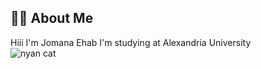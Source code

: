 ## 👩‍💻 About Me
Hiii I'm Jomana Ehab I'm studying at Alexandria University <br>
![nyan cat](https://github.com/jomanaehabb/jomanaehabb/assets/69699199/6c4ca94c-be27-4bdf-8cb9-edf6fe7ad959)
